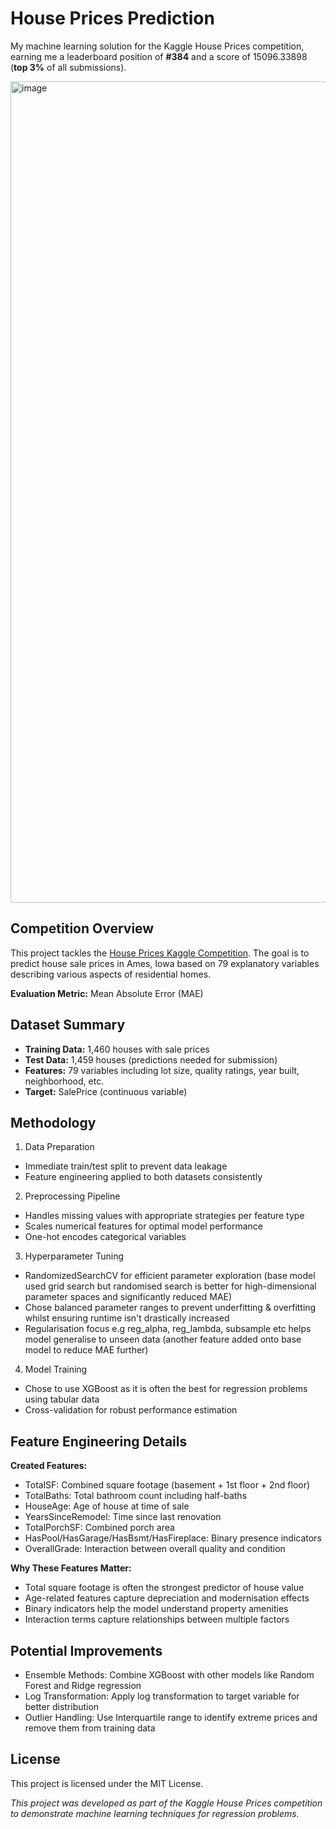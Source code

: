 # House Prices Prediction

My machine learning solution for the Kaggle House Prices competition, earning me a leaderboard position of **#384** and a score of 15096.33898 (**top 3%** of all submissions).

<img width="1314" alt="image" src="https://github.com/user-attachments/assets/9528e748-b2c2-41da-bb41-43ea6c085081" />


## Competition Overview

This project tackles the [House Prices Kaggle Competition](https://www.kaggle.com/competitions/home-data-for-ml-course/overview). The goal is to predict house sale prices in Ames, Iowa based on 79 explanatory variables describing various aspects of residential homes.

**Evaluation Metric:** Mean Absolute Error (MAE)


## Dataset Summary

- **Training Data:** 1,460 houses with sale prices
- **Test Data:** 1,459 houses (predictions needed for submission)
- **Features:** 79 variables including lot size, quality ratings, year built, neighborhood, etc.
- **Target:** SalePrice (continuous variable)


## Methodology

1. Data Preparation

- Immediate train/test split to prevent data leakage
- Feature engineering applied to both datasets consistently

2. Preprocessing Pipeline

- Handles missing values with appropriate strategies per feature type 
- Scales numerical features for optimal model performance
- One-hot encodes categorical variables

3. Hyperparameter Tuning

- RandomizedSearchCV for efficient parameter exploration (base model used grid search but randomised search is better for high-dimensional parameter spaces and significantly reduced MAE)
- Chose balanced parameter ranges to prevent underfitting & overfitting whilst ensuring runtime isn't drastically increased
- Regularisation focus e.g reg_alpha, reg_lambda, subsample etc helps model generalise to unseen data (another feature added onto base model to reduce MAE further)

4. Model Training

- Chose to use XGBoost as it is often the best for regression problems using tabular data
- Cross-validation for robust performance estimation


## Feature Engineering Details
**Created Features:**

- TotalSF: Combined square footage (basement + 1st floor + 2nd floor)
- TotalBaths: Total bathroom count including half-baths
- HouseAge: Age of house at time of sale
- YearsSinceRemodel: Time since last renovation
- TotalPorchSF: Combined porch area
- HasPool/HasGarage/HasBsmt/HasFireplace: Binary presence indicators
- OverallGrade: Interaction between overall quality and condition

**Why These Features Matter:**

- Total square footage is often the strongest predictor of house value
- Age-related features capture depreciation and modernisation effects
- Binary indicators help the model understand property amenities
- Interaction terms capture relationships between multiple factors


## Potential Improvements

- Ensemble Methods: Combine XGBoost with other models like Random Forest and Ridge regression
- Log Transformation: Apply log transformation to target variable for better distribution
- Outlier Handling: Use Interquartile range to identify extreme prices and remove them from training data


## License

This project is licensed under the MIT License.


*This project was developed as part of the Kaggle House Prices competition to demonstrate machine learning techniques for regression problems.*
